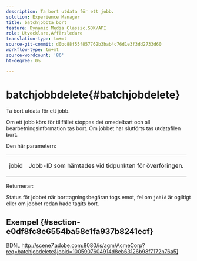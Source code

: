 ```yaml
---
description: Ta bort utdata för ett jobb.
solution: Experience Manager
title: batchjobbta bort
feature: Dynamic Media Classic,SDK/API
role: Utvecklare,Affärsledare
translation-type: tm+mt
source-git-commit: d0bc88f55f857762b3bab4c76d1e3f3dd2733d60
workflow-type: tm+mt
source-wordcount: '86'
ht-degree: 0%

---
```



# batchjobbdelete{#batchjobdelete}

Ta bort utdata för ett jobb.

Om ett jobb körs för tillfället stoppas det omedelbart och all bearbetningsinformation tas bort. Om jobbet har slutförts tas utdatafilen bort.

Den här parametern:

<table id="simpletable_AACB976615FF4888A0816328DC48DCA3"> 
 <tr class="strow"> 
  <td class="stentry"> <p><span class="codeph"> jobid</span> </p> </td> 
  <td class="stentry"> <p>Jobb-ID som hämtades vid tidpunkten för överföringen. </p></td> 
 </tr> 
</table>

Returnerar:

Status för jobbet när borttagningsbegäran togs emot, fel om `jobid` är ogiltigt eller om jobbet redan hade tagits bort.

## Exempel {#section-e0df8fc8e6554ba58e1fa937b8241ecf}

[!DNL http://scene7.adobe.com:8080/is/agm/AcmeCorp?req=batchjobdelete&jobid=1005907604914d8eb63126b98f7172n76a5]
